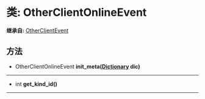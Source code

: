 # 类: OtherClientOnlineEvent  
  
**继承自:** [OtherClientEvent](https://docs.godotengine.org/en/latest/classes/class_otherclientevent.html)  
  
## 方法 
  
- OtherClientOnlineEvent **init_meta([Dictionary](https://docs.godotengine.org/en/latest/classes/class_dictionary.html) dic)**  
  
---  
  
- int **get_kind_id()**  
  
---  
  

